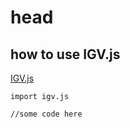 # head

## how to use IGV.js

[IGV.js](https://github.com/igvteam/igv.js)

```
import igv.js

//some code here
```





